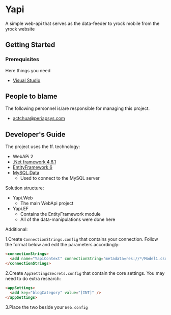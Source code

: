# Yapi

A simple web-api that serves as the data-feeder to yrock mobile from the yrock website

## Getting Started

### Prerequisites

Here things you need

- [Visual Studio](https://www.visualstudio.com/)

## People to blame

The following personnel is/are responsible for managing this project.

- [actchua@periapsys.com](mailto:actchua@periapsys.com)

## Developer's Guide

The project uses the ff. technology:

- WebAPi 2
- [.Net framework 4.6.1](https://www.microsoft.com/en-ph/download/details.aspx?id=49981)
- [EntityFramework 6](https://www.asp.net/entity-framework)
- [MySQL.Data](https://www.nuget.org/packages/MySql.Data)
	- Used to connect to the MySQL server

Solution structure:

- Yapi.Web
	- The main WebApi project
- Yapi.EF
	- Contains the EntityFramework module
	- All of the data-manipulations were done here
	
Additional:

1.Create ```ConnectionStrings.config``` that contains your connection. Follow the format below and edit the parameters accordingly:

```html
<connectionStrings>
  <add name="YapiContext" connectionString="metadata=res://*/Model1.csdl|res://*/Model1.ssdl|res://*/Model1.msl;provider=MySql.Data.MySqlClient;provider connection string=&quot;server=[SERVER];persistsecurityinfo=True;user id=[USER_ID];password=[PASSWORD];database=[DATABASE]&quot;" providerName="System.Data.EntityClient" />
</connectionStrings>
```

2.Create ```AppSettingsSecrets.config``` that contain the core settings. You may need to do extra research:

```html
<appSettings>
  <add key="blogCategory" value="[INT]" />
</appSettings>
```

3.Place the two beside your ```Web.config```